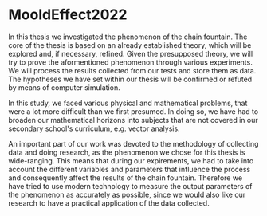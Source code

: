 # MooldEffect2022
 In this thesis we investigated the phenomenon of the chain fountain. The core of the thesis is based on an already established theory, which will be explored and, if necessary, refined. Given the presupposed theory, we will try to prove the aformentioned phenomenon through various experiments. We will process the results collected from our tests and store them as data. The hypotheses we have set within our thesis will be confirmed or refuted by means of computer simulation. 

In this study, we faced various physical and mathematical problems, that were a lot more difficult than we first presumed. In doing so, we have had to broaden our mathematical horizons into subjects that are not covered in our secondary school's curriculum, e.g. vector analysis.

An important part of our work was devoted to the methodology of collecting data and doing research, as the phenomenon we chose for this thesis is wide-ranging. This means that during our expirements, we had to take into account the different variables and parameters that influence the process and consequently affect the results of the chain fountain. Therefore we have tried to use modern technology to measure the output parameters of the phenomenon as accurately as possible, since we would also like our research to have a practical application of the data collected.
